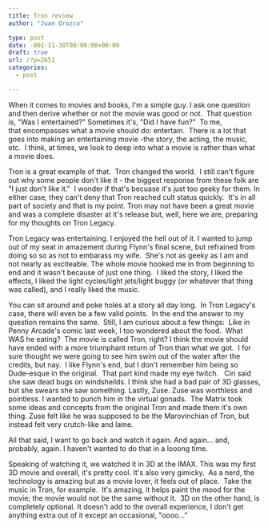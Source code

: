 ```yaml
---
title: Tron review
author: "Juan Orozco" 

type: post
date: -001-11-30T00:00:00+00:00
draft: true
url: /?p=2651
categories:
  - post

---
```

When it comes to movies and books, I'm a simple guy. I ask one question and then derive whether or not the movie was good or not.  That question is, "Was I entertained?" Sometimes it's, "Did I have fun?"  To me, that encompasses what a movie should do: entertain.  There is a lot that goes into making an entertaining movie -the story, the acting, the music, etc.  I think, at times, we look to deep into what a movie is rather than what a movie does.

Tron is a great example of that.  Tron changed the world.  I still can't figure out why some people don't like it - the biggest response from these folk are "I just don't like it."  I wonder if that's becuase it's just too geeky for them. In either case, they can't deny that Tron reached cult status quickly.  It's in all part of society and that is my point. Tron may not have been a great movie and was a complete disaster at it's release but, well, here we are, preparing for my thoughts on Tron Legacy.

Tron Legacy was entertaining. I enjoyed the hell out of it. I wanted to jump out of my seat in amazement during Flynn's final scene, but refrained from doing so so as not to embarass my wife.  She's not as geeky as I am and not nearly as exciteable. The whole movie hooked me in from beginning to end and it wasn't because of just one thing.  I liked the story, I liked the effects, I liked the light cycles/light jets/light buggy (or whatever that thing was called), and I really liked the music.

You can sit around and poke holes at a story all day long.  In Tron Legacy's case, there will even be a few valid points.  In the end the answer to my question remains the same.  Still, I am curious about a few things:  Like in Penny Arcade's comic last week, I too wondered about the food.  What WAS he eating?  The movie is called Tron, right? I think the movie should have ended with a more triumphant return of Tron than what we got.  I for sure thought we were going to see him swim out of the water after the credits, but nay.  I like Flynn's end, but I don't remember him being so Dude-esque in the original.  That part kind made my eye twitch.   Ciri said she saw dead bugs on windsheilds. I think she had a bad pair of 3D glasses, but she swears she saw something. Lastly, Zuse. Zuse was worthless and pointless. I wanted to punch him in the virtual gonads.  The Matrix took some ideas and concepts from the original Tron and made them it's own thing. Zuse felt like he was supposed to be the Marovinchian of Tron, but instead felt very crutch-like and lame.

All that said, I want to go back and watch it again. And again... and, probably, again. I haven't wanted to do that in a looong time.

Speaking of watching it, we watched it in 3D at the IMAX. This was my first 3D movie and overall, it's pretty cool. It's also very gimicky.  As a nerd, the technology is amazing but as a movie lover, it feels out of place.  Take the music in Tron, for example.  It's amazing, it helps paint the mood for the movie; the movie would not be the same without it.  3D on the other hand, is completely optional. It doesn't add to the overall experience, I don't get anything extra out of it except an occasional, "oooo..."